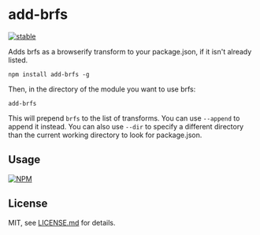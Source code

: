 # add-brfs

[![stable](http://badges.github.io/stability-badges/dist/stable.svg)](http://github.com/badges/stability-badges)

Adds brfs as a browserify transform to your package.json, if it isn't already listed.

```npm install add-brfs -g```

Then, in the directory of the module you want to use brfs:

```add-brfs```

This will prepend `brfs` to the list of transforms. You can use `--append` to append it instead. You can also use `--dir` to specify a different directory than the current working directory to look for package.json.

## Usage

[![NPM](https://nodei.co/npm/add-brfs.png)](https://nodei.co/npm/add-brfs/)

## License

MIT, see [LICENSE.md](http://github.com/mattdesl/add-brfs/blob/master/LICENSE.md) for details.

